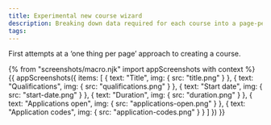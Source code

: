 ```yaml
---
title: Experimental new course wizard
description: Breaking down data required for each course into a page-per-thing wizard.
tags:
---
```


First attempts at a ‘one thing per page’ approach to creating a course.

{% from "screenshots/macro.njk" import appScreenshots with context %}
{{ appScreenshots({
  items: [
    {
      text: "Title",
      img: { src: "title.png" }
    },
    {
      text: "Qualifications",
      img: { src: "qualifications.png" }
    },
    {
      text: "Start date",
      img: { src: "start-date.png" }
    },
    {
      text: "Duration",
      img: { src: "duration.png" }
    },
    {
      text: "Applications open",
      img: { src: "applications-open.png" }
    },
    {
      text: "Application codes",
      img: { src: "application-codes.png" }
    }
  ]
}) }}
